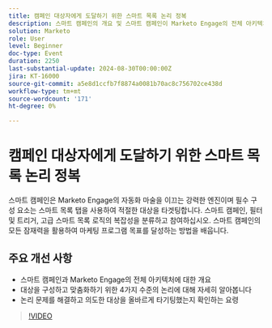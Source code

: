 ```yaml
---
title: 캠페인 대상자에게 도달하기 위한 스마트 목록 논리 정복
description: 스마트 캠페인의 개요 및 스마트 캠페인이 Marketo Engage의 전체 아키텍처에 어떻게 적합한지 자세히 살펴보기 4가지 수준의 논리로 대상을 구성하고 맞춤화 논리 문제를 해결하고 의도한 대상을 올바르게 타기팅했는지 확인하는 요령
solution: Marketo
role: User
level: Beginner
doc-type: Event
duration: 2250
last-substantial-update: 2024-08-30T00:00:00Z
jira: KT-16000
source-git-commit: a5e8d1ccfb7f8874a0081b70ac8c756702ce438d
workflow-type: tm+mt
source-wordcount: '171'
ht-degree: 0%

---
```



# 캠페인 대상자에게 도달하기 위한 스마트 목록 논리 정복

스마트 캠페인은 Marketo Engage의 자동화 마술을 이끄는 강력한 엔진이며 필수 구성 요소는 스마트 목록 탭을 사용하여 적절한 대상을 타겟팅합니다. 스마트 캠페인, 필터 및 트리거, 고급 스마트 목록 로직의 복잡성을 분류하고 참여하십시오. 스마트 캠페인의 모든 잠재력을 활용하여 마케팅 프로그램 목표를 달성하는 방법을 배웁니다.

## 주요 개선 사항

* 스마트 캠페인과 Marketo Engage의 전체 아키텍처에 대한 개요
* 대상을 구성하고 맞춤화하기 위한 4가지 수준의 논리에 대해 자세히 알아봅니다
* 논리 문제를 해결하고 의도한 대상을 올바르게 타기팅했는지 확인하는 요령

>[!VIDEO](https://video.tv.adobe.com/v/3457305/?learn=on&captions=kor)
